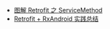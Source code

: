 * [图解 Retrofit 之 ServiceMethod](http://www.liangfei.me/2016/07/10/diagram-retrofit-service-method/)
* [Retrofit + RxAndroid 实践总结](http://www.liangfei.me/2016/07/06/my-practice-with-retrofit-and-rxjava/)
